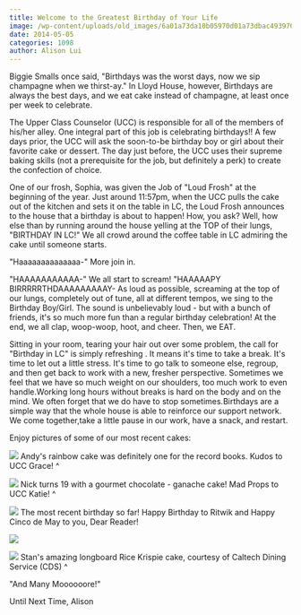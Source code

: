 ```yaml
---
title: Welcome to the Greatest Birthday of Your Life
image: /wp-content/uploads/old_images/6a01a73da10b05970d01a73dbac493970d-pi.jpg
date: 2014-05-05
categories: 1098
author: Alison Lui
---
```


Biggie Smalls once said, "Birthdays was the worst days, now we sip champagne when we thirst-ay."
In Lloyd House, however, Birthdays are always the best days, and we eat cake instead of champagne, at least once per week to celebrate.

The Upper Class Counselor (UCC) is responsible for all of the members of his/her alley. One integral part of this job is celebrating birthdays!! A few days prior, the UCC will ask the soon-to-be birthday boy or girl about their favorite cake or dessert. The day just before, the UCC uses their supreme baking skills (not a prerequisite for the job, but definitely a perk) to create the confection of choice.

One of our frosh, Sophia, was given the Job of "Loud Frosh" at the beginning of the year. Just around 11:57pm, when the UCC pulls the cake out of the kitchen and sets it on the table in LC, the Loud Frosh announces to the house that a birthday is about to happen! How, you ask? Well, how else than by running around the house yelling at the TOP of their lungs, "BIRTHDAY IN LC!"
We all crowd around the coffee table in LC admiring the cake until someone starts.

"Haaaaaaaaaaaaaa-"
More join in.

"HAAAAAAAAAAA-"
We all start to scream!
"HAAAAAPY BIRRRRRTHDAAAAAAAAAY-
As loud as possible, screaming at the top of our lungs, completely out of tune, all at different tempos, we sing to the Birthday Boy/Girl. The sound is unbelievably loud - but with a bunch of friends, it's so much more fun than a regular birthday celebration! At the end, we all clap, woop-woop, hoot, and cheer. Then, we EAT.

Sitting in your room, tearing your hair out over some problem, the call for "Birthday in LC" is simply refreshing . It means it's time to take a break. It's time to let out a little stress. It's time to go talk to someone else, regroup, and then get back to work with a new, fresher perspective. Sometimes we feel that we have so much weight on our shoulders, too much work to even handle.Working long hours without breaks is hard on the body and on the mind. We often forget that we do have to stop sometimes.Birthdays are a simple way that the whole house is able to reinforce our support network. We come together,take a little pause in our work, have a snack, and restart.

Enjoy pictures of some of our most recent cakes:

![](/old_images/6a01a73da10b05970d01a3fcffeac7970b-pi.jpg)
Andy's rainbow cake was definitely one for the record books. Kudos to UCC Grace! ^

![](/old_images/6a01a73da10b05970d01a73dbac430970d-pi.jpg)
Nick turns 19 with a gourmet chocolate - ganache cake! Mad Props to UCC Katie! ^


![](/old_images/caltech_as_it_happens/6a0105349b8251970b01a3fd0122ff970b.jpg)
The most recent birthday so far! Happy Birthday to Ritwik and Happy Cinco de May to you, Dear Reader!

![](/old_images/caltech_as_it_happens/6a0105349b8251970b01a73dbac377970d.jpg)

![](/old_images/6a01a73da10b05970d01a73dbac447970d-pi.jpg)
Stan's amazing longboard Rice Krispie cake, courtesy of Caltech Dining Service (CDS) ^

"And Many Moooooore!"

Until Next Time,
Alison
